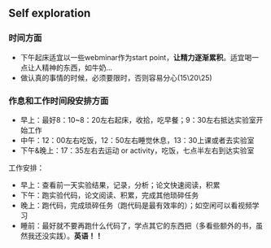 ## Self exploration



### 时间方面

- 下午起床适宜以一些webminar作为start point，**让精力逐渐累积**。适宜喝一点让人精神的东西，如牛奶...
- 做认真的事情的时候，必须要限时，否则容易分心(15\20\25)



### 作息和工作时间段安排方面

- 早上：最好8：10~8：20左右起床，收拾，吃早餐；9：30左右抵达实验室开始工作
- 中午：12：00左右吃饭，12：50左右睡觉休息，13：30上课或者去实验室
- 下午&晚上：17：35左右去运动 or activity，吃饭，七点半左右到达实验室

工作安排：

- 早上：查看前一天实验结果，记录，分析；论文快速阅读，积累
- 下午：跑实验代码，论文阅读、积累，完成其他琐碎任务
- 晚上：跑代码，完成琐碎任务（跑代码是最有效率的）；如空闲可以看视频学习
- 睡前：最好就不要再跑什么代码了，学点其它的东西把（多看些额外的书，虽然我还没实践）。**英语！！**